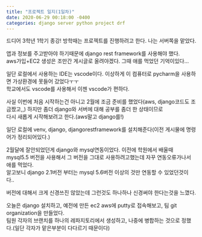 ```yaml
---
title: "프로젝트 일지(1일차)"
date: 2020-06-29 00:18:00 -0400
categories: django server python project drf
---
```

드디어 3학년 1학기 종강! 방학때는 프로젝트를 진행하려고 한다. 나는 서버쪽을 맡았다.<br>

앱과 정보를 주고받아야 하기때문에 django rest framework를 사용해야 했다.<br>
aws가입+EC2 생성은 조만간 게시글로 올려야겠다. 그때 애를 먹었던 기억이있다...<br>

일단 로컬에서 사용하는 IDE는 vscode이다. 이상하게 이 컴퓨터로 pycharm을 사용하면 가상환경에 못들어 갔었다ㅜㅜ<br>
학교에서도 vscode를 사용해서 이젠 vscode가 편하다.<br>

사실 이번에 처음 시작하는건 아니고 2월에 조금 준비를 했었다(aws, django코드도 조금짰고,,) 하지만 좀더 django와 서버에 대해 공부를 좀더 한 상태이므로<br>
다시 새롭게 시작해보려고 한다.(aws말고 django를!)<br>

일단 로컬에 venv, django, djangorestframework를 설치해준다(이전 게시물에 명령어가 정리되어있다.)<br>

2월달에 잘안되었던게 django와 mysql연동이었다. 이전에 학원에서 배울때 mysql5.5 버전을 사용해서 그 버전을 그대로 사용하려고했는데 자꾸 연동오류가나서 애를 먹었다.<br>
알고보니 django 2.1버전 부터는 mysql 5.6버전 이상의 것만 연동할 수 있었던것이다..<br>

버전에 대해서 크게 신경쓰진 않았는데 그런것도 하나하나 신경써야 한다는것을 느꼈다. <br>

오늘은 django 설치하고, 예전에 만든 ec2 aws에 putty로 접속해보고, 팀 git organization을 만들었다.<br>
팀원 각자의 브랜치를 하나의 레파지토리에서 생성하고, 나중에 병합하는 것으로 정했다.(일단 각자가 맡은부분이 다다르기 때문이다)<br>
